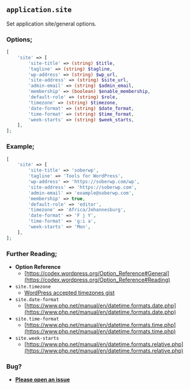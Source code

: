## `application.site`

Set application site/general options.

### Options;

```php
[
    'site' => [
        'site-title' => (string) $title,
        'tagline' => (string) $tagline,
        'wp-address' => (string) $wp_url,
        'site-address' => (string) $site_url,
        'admin-email' => (string) $admin_email,
        'membership' => (boolean) $enable_membership,
        'default-role' => (string) $role,
        'timezone' => (string) $timezone,
        'date-format' => (string) $date_format,
        'time-format' => (string) $time_format,
        'week-starts' => (string) $week_starts,
    ],
];
```

### Example;

```php
[
    'site' => [
        'site-title' => 'soberwp',
        'tagline' => 'Tools for WordPress',
        'wp-address' => 'https://soberwp.com/wp',
        'site-address' => 'https://soberwp.com',
        'admin-email' => 'example@soberwp.com',
        'membership' => true,
        'default-role' => 'editor',
        'timezone' => 'Africa/Johannesburg',
        'date-format' => 'F j Y',
        'time-format' => 'g:i a',
        'week-starts' => 'Mon',
    ],
];
```

### Further Reading;

* **Option Reference**
    * [https://codex.wordpress.org/Option_Reference#General](https://codex.wordpress.org/Option_Reference#Reading)
* `site.timezone`
    * [WordPress accepted timezones gist](https://gist.github.com/mj1856/f0eaa302d56cd7b3dd3e)
* `site.date-format`
    * [https://www.php.net/manual/en/datetime.formats.date.php](https://www.php.net/manual/en/datetime.formats.date.php)
* `site.time-format`
    * [https://www.php.net/manual/en/datetime.formats.time.php](https://www.php.net/manual/en/datetime.formats.time.php)
* `site.week-starts`
    * [https://www.php.net/manual/en/datetime.formats.relative.php](https://www.php.net/manual/en/datetime.formats.relative.php)

### Bug?

* **[Please open an issue](https://github.com/soberwp/intervention/issues/new?title=[application.site]&labels=bug&assignees=darrenjacoby)**